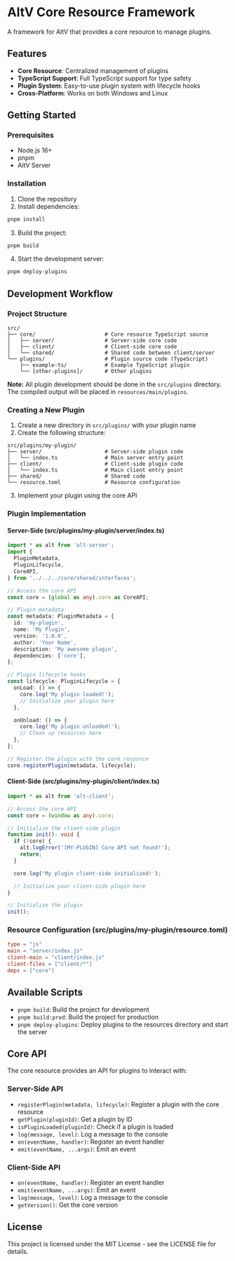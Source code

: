 # AltV Core Resource Framework

A framework for AltV that provides a core resource to manage plugins.

## Features

- **Core Resource**: Centralized management of plugins
- **TypeScript Support**: Full TypeScript support for type safety
- **Plugin System**: Easy-to-use plugin system with lifecycle hooks
- **Cross-Platform**: Works on both Windows and Linux

## Getting Started

### Prerequisites

- Node.js 16+
- pnpm
- AltV Server

### Installation

1. Clone the repository
2. Install dependencies:

```bash
pnpm install
```

3. Build the project:

```bash
pnpm build
```

4. Start the development server:

```bash
pnpm deploy-plugins
```

## Development Workflow

### Project Structure

```
src/
├── core/                      # Core resource TypeScript source
│   ├── server/                # Server-side core code
│   ├── client/                # Client-side core code
│   └── shared/                # Shared code between client/server
└── plugins/                   # Plugin source code (TypeScript)
    ├── example-ts/            # Example TypeScript plugin
    └── [other-plugins]/       # Other plugins
```

**Note:** All plugin development should be done in the `src/plugins` directory. The compiled output will be placed in `resources/main/plugins`.

### Creating a New Plugin

1. Create a new directory in `src/plugins/` with your plugin name
2. Create the following structure:

```
src/plugins/my-plugin/
├── server/                    # Server-side plugin code
│   └── index.ts               # Main server entry point
├── client/                    # Client-side plugin code
│   └── index.ts               # Main client entry point
├── shared/                    # Shared code
└── resource.toml              # Resource configuration
```

3. Implement your plugin using the core API

### Plugin Implementation

#### Server-Side (src/plugins/my-plugin/server/index.ts)

```typescript
import * as alt from 'alt-server';
import {
  PluginMetadata,
  PluginLifecycle,
  CoreAPI,
} from '../../../core/shared/interfaces';

// Access the core API
const core = (global as any).core as CoreAPI;

// Plugin metadata
const metadata: PluginMetadata = {
  id: 'my-plugin',
  name: 'My Plugin',
  version: '1.0.0',
  author: 'Your Name',
  description: 'My awesome plugin',
  dependencies: ['core'],
};

// Plugin lifecycle hooks
const lifecycle: PluginLifecycle = {
  onLoad: () => {
    core.log('My plugin loaded!');
    // Initialize your plugin here
  },

  onUnload: () => {
    core.log('My plugin unloaded!');
    // Clean up resources here
  },
};

// Register the plugin with the core resource
core.registerPlugin(metadata, lifecycle);
```

#### Client-Side (src/plugins/my-plugin/client/index.ts)

```typescript
import * as alt from 'alt-client';

// Access the core API
const core = (window as any).core;

// Initialize the client-side plugin
function init(): void {
  if (!core) {
    alt.logError('[MY-PLUGIN] Core API not found!');
    return;
  }

  core.log('My plugin client-side initialized!');

  // Initialize your client-side plugin here
}

// Initialize the plugin
init();
```

### Resource Configuration (src/plugins/my-plugin/resource.toml)

```toml
type = "js"
main = "server/index.js"
client-main = "client/index.js"
client-files = ["client/*"]
deps = ["core"]
```

## Available Scripts

- `pnpm build`: Build the project for development
- `pnpm build:prod`: Build the project for production
- `pnpm deploy-plugins`: Deploy plugins to the resources directory and start the server

## Core API

The core resource provides an API for plugins to interact with:

### Server-Side API

- `registerPlugin(metadata, lifecycle)`: Register a plugin with the core resource
- `getPlugin(pluginId)`: Get a plugin by ID
- `isPluginLoaded(pluginId)`: Check if a plugin is loaded
- `log(message, level)`: Log a message to the console
- `on(eventName, handler)`: Register an event handler
- `emit(eventName, ...args)`: Emit an event

### Client-Side API

- `on(eventName, handler)`: Register an event handler
- `emit(eventName, ...args)`: Emit an event
- `log(message, level)`: Log a message to the console
- `getVersion()`: Get the core version

## License

This project is licensed under the MIT License - see the LICENSE file for details.
